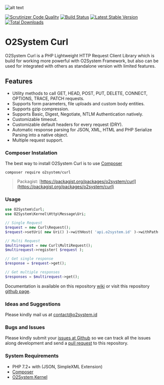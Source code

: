 ![alt text](https://repository-images.githubusercontent.com/68189900/0618cc80-5ca1-11ea-832d-7d26204da454 "O2System Curl Atom")

[![Scrutinizer Code Quality](https://scrutinizer-ci.com/g/o2system/curl/badges/quality-score.png?b=master)](https://scrutinizer-ci.com/g/o2system/curl/?branch=master)
[![Build Status](https://scrutinizer-ci.com/g/o2system/curl/badges/build.png?b=master)](https://scrutinizer-ci.com/g/o2system/curl/build-status/master)
[![Latest Stable Version](https://poser.pugx.org/o2system/curl/v/stable)](https://packagist.org/packages/o2system/curl)
[![Total Downloads](https://poser.pugx.org/o2system/curl/downloads)](https://packagist.org/packages/o2system/curl)

# O2System Curl

O2System Curl is a PHP Lightweight HTTP Request Client Library which is build for working more powerful with O2System Framework, but also can be used for integrated with others as standalone version with limited features.

Features
--------
- Utility methods to call GET, HEAD, POST, PUT, DELETE, CONNECT, OPTIONS, TRACE, PATCH requests.
- Supports form parameters, file uploads and custom body entities.
- Supports gzip compression.
- Supports Basic, Digest, Negotiate, NTLM Authentication natively.
- Customizable timeout.
- Customizable default headers for every request (DRY).
- Automatic response parsing for JSON, XML, HTML and PHP Serialize Parsing into a native object.
- Multiple request support.

### Composer Instalation
The best way to install O2System Curl is to use [Composer](https://getcomposer.org)
```
composer require o2system/curl
```
> Packagist: [https://packagist.org/packages/o2system/curl](https://packagist.org/packages/o2system/curl)

### Usage
```php
use O2System\Curl;
use O2System\Kernel\Http\Message\Uri;

// Single Request
$request = new Curl\Request();
$request->setUri( new Uri() )->withHost( 'api.o2system.id' )->withPath( 'testing');

// Multi Request
$multirequest = new Curl\MultiRequest();
$multirequest->register( $request );

// Get single response
$response = $request->get();

// Get multiple responses
$responses = $multirequest->get();
```

Documentation is available on this repository [wiki](https://github.com/o2system/curl/wiki) or visit this repository [github page](https://o2system.github.io/curl).

### Ideas and Suggestions
Please kindly mail us at [contact@o2system.id](mailto:contact@o2system.id])

### Bugs and Issues
Please kindly submit your [issues at Github](http://github.com/o2system/curl/issues) so we can track all the issues along development and send a [pull request](http://github.com/o2system/curl/pulls) to this repository.

### System Requirements
- PHP 7.2+ with (JSON, SimpleXML Extension)
- [Composer](https://getcomposer.org)
- [O2System Kernel](https://github.com/o2system/kernel)
